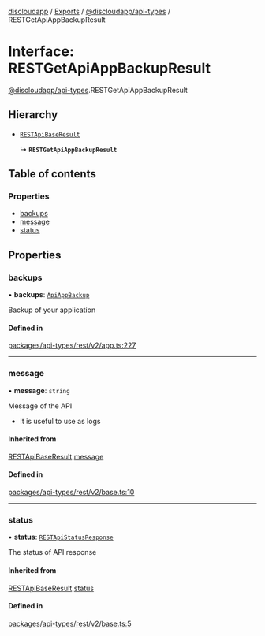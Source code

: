[discloudapp](../README.md) / [Exports](../modules.md) / [@discloudapp/api-types](../modules/discloudapp_api_types.md) / RESTGetApiAppBackupResult

# Interface: RESTGetApiAppBackupResult

[@discloudapp/api-types](../modules/discloudapp_api_types.md).RESTGetApiAppBackupResult

## Hierarchy

- [`RESTApiBaseResult`](discloudapp_api_types.RESTApiBaseResult.md)

  ↳ **`RESTGetApiAppBackupResult`**

## Table of contents

### Properties

- [backups](discloudapp_api_types.RESTGetApiAppBackupResult.md#backups)
- [message](discloudapp_api_types.RESTGetApiAppBackupResult.md#message)
- [status](discloudapp_api_types.RESTGetApiAppBackupResult.md#status)

## Properties

### backups

• **backups**: [`ApiAppBackup`](discloudapp_api_types.ApiAppBackup.md)

Backup of your application

#### Defined in

[packages/api-types/rest/v2/app.ts:227](https://github.com/discloud/discloud.app/blob/9c516a5/packages/api-types/rest/v2/app.ts#L227)

___

### message

• **message**: `string`

Message of the API
- It is useful to use as logs

#### Inherited from

[RESTApiBaseResult](discloudapp_api_types.RESTApiBaseResult.md).[message](discloudapp_api_types.RESTApiBaseResult.md#message)

#### Defined in

[packages/api-types/rest/v2/base.ts:10](https://github.com/discloud/discloud.app/blob/9c516a5/packages/api-types/rest/v2/base.ts#L10)

___

### status

• **status**: [`RESTApiStatusResponse`](../modules/discloudapp_api_types.md#restapistatusresponse)

The status of API response

#### Inherited from

[RESTApiBaseResult](discloudapp_api_types.RESTApiBaseResult.md).[status](discloudapp_api_types.RESTApiBaseResult.md#status)

#### Defined in

[packages/api-types/rest/v2/base.ts:5](https://github.com/discloud/discloud.app/blob/9c516a5/packages/api-types/rest/v2/base.ts#L5)
